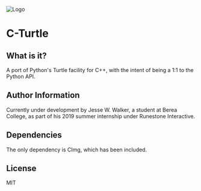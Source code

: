 ![Logo](https://publicdomainvectors.org/photos/Tortoise-.png)
# C-Turtle
## What is it?
A port of Python's Turtle facility for C++, with the intent of being a 1:1 to the Python API. 

## Author Information
Currently under development by Jesse W. Walker, a student at Berea College, as part of his 2019 summer internship under Runestone Interactive.

## Dependencies
The only dependency is CImg, which has been included.

## License
MIT
